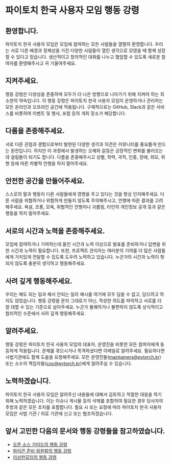 # 파이토치 한국 사용자 모임 행동 강령

## 환영합니다.

파이토치 한국 사용자 모임은 모임에 참여하는 모든 사람들을 열렬히 환영합니다.
우리는 서로 다른 배경과 정체성을 가진 다양한 사람들이 열린 생각으로 모였을 때 함께 성장할 수 있다고 믿습니다.
생산적이고 창의적인 대화를 나누고 협업할 수 있도록 새로운 참여자를 환영해주시고 귀 기울여주세요.

## 지켜주세요.

행동 강령은 다양성을 존중하며 모두가 더 나은 방향으로 나아가기 위해 지켜야 하는 최소한의 약속입니다.
이 행동 강령은 파이토치 한국 사용자 모임이 운영하거나 관리하는 모든 온라인과 오프라인 공간에 적용됩니다.
구체적으로는 GitHub, Slack과 같은 서비스를 비롯하여 이벤트 및 행사, 포럼 등의 개최 장소가 해당합니다.

## 다름을 존중해주세요.

서로 다른 관점과 경험으로부터 발현된 다양한 생각과 의견은 커뮤니티를 풍요롭게 만드는 원천입니다.
하지만 이 과정에서 발생하는 오해와 갈등은 긍정적인 변화를 불러오는데 걸림돌이 되기도 합니다.
다름을 존중해주시고 성별, 학력, 국적, 인종, 장애, 외모, 취향 등에 따른 차별적 언행을 하지 말아주세요.

## 안전한 공간을 만들어주세요.

스스로의 말과 행동이 다른 사람들에게 영향을 주고 있다는 것을 항상 인지해주세요.
다른 사람을 위협하거나 위험하게 만들지 않도록 주의해주시고, 언행에 따른 결과를 고려해주세요.
욕설, 조롱, 모욕, 위협적인 언행이나 괴롭힘, 타인의 개인정보 공개 등과 같은 행동을 하지 말아주세요.

## 서로의 시간과 노력을 존중해주세요.

모임에 참여하거나 기여하는데 들인 시간과 노력 이상으로 발표를 준비하거나 답변을 위한 시간과 노력이 필요합니다.
또한, 프로젝트 관리자는 여러분의 기여를 더 많은 사람들에게 가치있게 전달할 수 있도록 도우려 노력하고 있습니다.
누군가의 시간과 노력이 헛되지 않도록 충분히 생각하고 행동해주세요.

## 사려 깊게 행동해주세요.

우리는 해도 되는 일과 해서 안되는 일의 예시를 여기에 모두 담을 수 없고, 담으려고 하지도 않았습니다.
행동 강령을 문자 그대로가 아닌, 작성한 의도를 파악하고 서로를 더 잘 대할 수 있는 기준으로 삼아주세요.
누군가 불쾌하거나 불편하지 않도록 상식적이고 합리적인 수준에서 사려 깊게 행동해주세요.

## 알려주세요.

행동 강령은 파이토치 한국 사용자 모임의 대표자, 운영진을 비롯한 모든 참여자에게 동등하게 적용됩니다.
문제를 겪으시거나 목격하셨다면 이메일로 알려주세요. 필요하다면 사법기관에도 함께 도움을 요청해주세요.
모든 운영진들(maintainers@pytorch.kr) 또는 소수의 책임자들(coc@pytorch.kr)에게 알려주실 수 있습니다.

## 노력하겠습니다.

파이토치 한국 사용자 모임은 알려주신 내용들에 대해서 검토하고 적절한 대응을 하기 위해 노력하겠습니다.
이는 이슈나 게시물 등의 삭제를 포함하여 필요한 경우 당사자의 추방과 같은 모든 조치를 포함합니다.
필요 시 또는 요청에 따라 파이토치 한국 사용자 모임은 사법 기관 / 의료 기관에 신고 또는 협조하겠습니다.

## 앞서 고민한 다음의 문서와 행동 강령들을 참고하였습니다.

* [오픈 소스 가이드의 행동 강령](https://opensource.guide/ko/code-of-conduct/)
* [파이콘 준비 위원회의 행동 강령](https://2021.pycon.kr/coc/)
* [이상한모임의 행동 강령](https://www.weirdx.io/m/policy/coc/)
